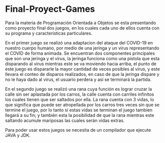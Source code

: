 # Final-Proyect-Games
Para la materia de Programación Orientada a Objetos se esta presentando como proyecto final dos juegos, en los cuales cada uno de ellos cuenta con su programa y características particulares. 

En el primer juego se realizó una adaptacion del ataque del COVID-19 en nuestro cuerpo humano, por medio de una jeringa y un virus representando el COVID de forma animada. Se encuentran dos componentes principales que son una jeringa y el virus, la jeringa funciona como una pistola que esta disparando al virus mientras este se va moviendo hacia arriba, el punto de este juego es dispararle la mayor cantidad de veces posibles al virus, y este llevara el conteo de disparos realizados, en caso de que la jeringa dispare y no le haya dado al virus, el usuario perdera y así se terminará la partida.

En el segundo juego se realizó una rana cuya función es lograr cruzar la calle sin ser aplastada por los carros, la calle cuenta con carriles infinitos los cuales tienen que ser saltados por ella. La rana cuenta con 3 vidas, lo que significa que puede ser atropellada por los carros tres veces sin que se termine el juego, por lo tanto si estas vidas se terminan el juego tambien llegará a su fin; y también esta la posibilidad de que la rana mientras este saltando acumule mariposas las cuales serán vidas extras.

Para poder usar estos juegos se necesita de un compilador que ejecute JAVA y JDK.

